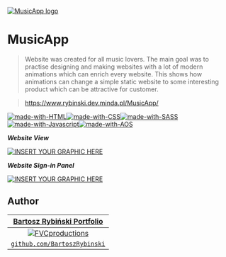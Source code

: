 <a href="https://www.rybinski.dev.minda.pl/MusicApp/"><img src="https://www.rybinski.dev.minda.pl/MusicApp/img/logo.svg" title="MusicApp" alt="MusicApp logo"></a>


# MusicApp

> Website was created for all music lovers. The main goal was to practise designing and making websites with a lot of modern animations which can enrich every website. This shows how animations can change a simple static website to some interesting product which can be attractive for customer.



> https://www.rybinski.dev.minda.pl/MusicApp/ 




[![made-with-HTML](https://img.shields.io/badge/Made%20with-HTML-1f425f.svg)](https://devdocs.io/html/)[![made-with-CSS](https://img.shields.io/badge/Made%20with-CSS-1f425f.svg)](https://devdocs.io/css/)[![made-with-SASS](https://img.shields.io/badge/Made%20with-SASS-1f425f.svg)](https://sass-lang.com/documentation)[![made-with-Javascript](https://img.shields.io/badge/Made%20with-Javascript-1f425f.svg)](https://devdocs.io/javascript/)[![made-with-AOS](https://img.shields.io/badge/Made%20with-AOS-1f425f.svg)](https://github.com/michalsnik/aos)


***Website View***

[![INSERT YOUR GRAPHIC HERE](https://i.imgur.com/cIyTeYf.png)]()

***Website Sign-in Panel***

[![INSERT YOUR GRAPHIC HERE](https://i.imgur.com/winXKcg.png)]()


## Author


| <a href="https://www.rybinski.dev.minda.pl/" target="_blank">**Bartosz Rybiński Portfolio**</a> 
| :---:
| [![FVCproductions](https://avatars2.githubusercontent.com/u/29235898?s=200&u=6c95bc0ccba922a58ace0564a6b26a8afba09818&v=4)](http://fvcproductions.com)    | [
| <a href="https://github.com/BartoszRybinski" target="_blank">`github.com/BartoszRybinski`</a>
